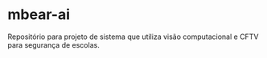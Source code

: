 # mbear-ai
Repositório para projeto de sistema que utiliza visão computacional e CFTV para segurança de escolas.
